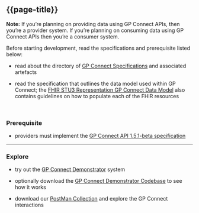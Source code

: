 ## {{page-title}}

<div class="alert alert-info nhsd-t-body" role="alert">
<i class="fa fa-info-circle"></i> <b>Note:</b> If you’re planning on providing data using GP Connect APIs, then you’re a provider system. If you’re planning on consuming data using GP Connect APIs then you’re a consumer system.
</div>

Before starting development, read the specifications and prerequisite listed below:

- read about the directory of [GP Connect Specifications](https://digital.nhs.uk/services/gp-connect/develop-gp-connect-services/specifications-for-developers) and associated artefacts 

- read the specification that outlines the data model used within GP Connect; the [FHIR STU3 Representation GP Connect Data Model](https://simplifier.net/guide/gpconnect-data-model/Home/Introduction/Introduction?version=current) also contains guidelines on how to populate each of the FHIR resources

</br>

### Prerequisite

- providers must implement the [GP Connect API 1.5.1-beta specification](https://developer.nhs.uk/apis/gpconnect-1-5-1/)

---

### Explore

- try out the [GP Connect Demonstrator](https://developer.nhs.uk/apis/gpconnect-1-5-1/system_demonstrator.html) system

- optionally download the [GP Connect Demonstrator Codebase](https://github.com/nhsconnect/gpconnect-demonstrator) to see how it works

- download our [PostMan Collection](https://developer.nhs.uk/apis/gpconnect-1-5-1/system_reference_postman.html) and explore the GP Connect interactions
